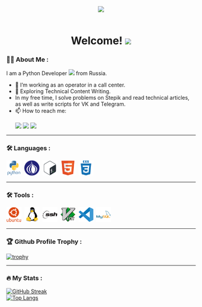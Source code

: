 <div id="header" align="center">
  <img src="https://media.giphy.com/media/qgQUggAC3Pfv687qPC/giphy.gif" width="480"/></br>
  <img src="https://komarev.com/ghpvc/?username=k0tmurlik&style=flat-square&color=blue" alt=""/></br>
<h1>
  Welcome!
  <img src="https://media.giphy.com/media/hvRJCLFzcasrR4ia7z/giphy.gif" width="30px"/>
</h1>
</div>

### :man_technologist: About Me :
I am a Python Developer <img src="https://media.giphy.com/media/WUlplcMpOCEmTGBtBW/giphy.gif" width="30"> from Russia.
- :telescope: I’m working as an operator in a call center.
- :seedling: Exploring Technical Content Writing.
- In my free time, I solve problems on Stepik and read technical articles, as well as write scripts for VK and Telegram.
- :mailbox: How to reach me:</br></br>
<a href="https://vk.com/k0t_murlik"><img src="https://github.com/gauravghongde/social-icons/blob/master/SVG/Color/VK.svg" /></a>
<a href="https://t.me/k0t_murlik"><img src="https://github.com/gauravghongde/social-icons/blob/master/SVG/Color/Telegram.svg" /></a>
<a href="mailto:tech@ltscld.ru"><img src="https://github.com/gauravghongde/social-icons/blob/master/SVG/Color/Gmail.svg" /></a>

----
### :hammer_and_wrench: Languages :
<div>
  <a href="https://github.com/k0tmurlik/k0tmurlik"><img src="https://github.com/devicons/devicon/blob/master/icons/python/python-original-wordmark.svg"  title="Python" alt="Python" width="40" height="40"/></a>&nbsp;
  <a href="https://github.com/k0tmurlik/k0tmurlik"><img src="https://github.com/devicons/devicon/blob/master/icons/perl/perl-original.svg"  title="Perl" alt="Perl" width="40" height="40"/></a>&nbsp;
  <a href="https://github.com/k0tmurlik/k0tmurlik"><img src="https://github.com/devicons/devicon/blob/master/icons/bash/bash-original.svg"  title="Bash" alt="Bash" width="40" height="40"/></a>&nbsp;
  <a href="https://github.com/k0tmurlik/k0tmurlik"><img src="https://github.com/devicons/devicon/blob/master/icons/html5/html5-original.svg" title="HTML5" alt="HTML" width="40" height="40"/></a>&nbsp;
  <a href="https://github.com/k0tmurlik/k0tmurlik"><img src="https://github.com/devicons/devicon/blob/master/icons/css3/css3-plain-wordmark.svg"  title="CSS3" alt="CSS" width="40" height="40"/></a>&nbsp;
 </div>

----
### :hammer_and_wrench: Tools :
<div>
  <a href="https://github.com/k0tmurlik/k0tmurlik"><img src="https://github.com/devicons/devicon/blob/master/icons/ubuntu/ubuntu-plain-wordmark.svg"  title="Ubuntu" alt="Ubuntu" width="40" height="40"/></a>&nbsp;
  <a href="https://github.com/k0tmurlik/k0tmurlik"><img src="https://github.com/devicons/devicon/blob/master/icons/linux/linux-original.svg"  title="Linux" alt="Linux" width="40" height="40"/></a>&nbsp;
  <a href="https://github.com/k0tmurlik/k0tmurlik"><img src="https://github.com/devicons/devicon/blob/master/icons/ssh/ssh-original-wordmark.svg"  title="SSH" alt="SSH" width="40" height="40"/></a>&nbsp;
  <a href="https://github.com/k0tmurlik/k0tmurlik"><img src="https://github.com/devicons/devicon/blob/master/icons/vim/vim-original.svg"  title="Vim" alt="Vim" width="40" height="40"/></a>&nbsp;
  <a href="https://github.com/k0tmurlik/k0tmurlik"><img src="https://github.com/devicons/devicon/blob/master/icons/vscode/vscode-original.svg"  title="vscode" alt="vscode" width="40" height="40"/></a>&nbsp;
  <a href="https://github.com/k0tmurlik/k0tmurlik"><img src="https://github.com/devicons/devicon/blob/master/icons/mysql/mysql-original-wordmark.svg" title="MySQL"  alt="MySQL" width="40" height="40"/></a>&nbsp;
</div>

----
### :trophy: Github Profile Trophy :
[![trophy](https://github-profile-trophy.vercel.app/?username=ryo-ma)](https://github.com/ryo-ma/github-profile-trophy)</br>

----
### :fire: My Stats :
[![GitHub Streak](https://github-readme-streak-stats.herokuapp.com/?user=k0tmurlik)](https://git.io/streak-stats)</br>
[![Top Langs](https://github-readme-stats.vercel.app/api/top-langs/?username=k0tmurlik&layout=compact)](https://github.com/anuraghazra/github-readme-stats)
